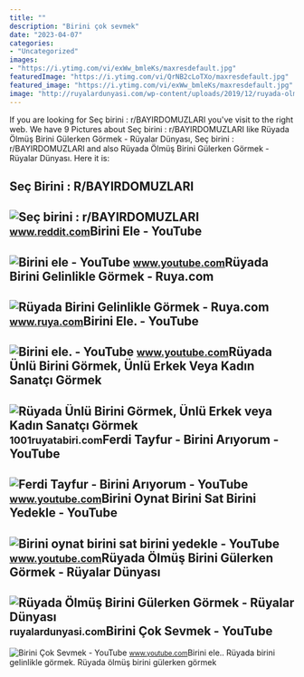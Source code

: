```yaml
---
title: ""
description: "Birini çok sevmek"
date: "2023-04-07"
categories:
- "Uncategorized"
images:
- "https://i.ytimg.com/vi/exWw_bmleKs/maxresdefault.jpg"
featuredImage: "https://i.ytimg.com/vi/QrNB2cLoTXo/maxresdefault.jpg"
featured_image: "https://i.ytimg.com/vi/exWw_bmleKs/maxresdefault.jpg"
image: "http://ruyalardunyasi.com/wp-content/uploads/2019/12/ruyada-olmus-birini.jpg"
---
```


If you are looking for Seç birini : r/BAYIRDOMUZLARI you've visit to the right web. We have 9 Pictures about Seç birini : r/BAYIRDOMUZLARI like Rüyada Ölmüş Birini Gülerken Görmek - Rüyalar Dünyası, Seç birini : r/BAYIRDOMUZLARI and also Rüyada Ölmüş Birini Gülerken Görmek - Rüyalar Dünyası. Here it is:

Seç Birini : R/BAYIRDOMUZLARI
-----------------------------

 ![Seç birini : r/BAYIRDOMUZLARI](https://preview.redd.it/seç-birini-v0-ahj0q4ljg1mb1.jpg?width=640&crop=smart&auto=webp&s=5011f754f353b350fc999840eea85a32f1cbd642) <small>www.reddit.com</small>Birini Ele - YouTube
--------------------

 ![Birini ele - YouTube](https://i.ytimg.com/vi/z_PayRGuOLQ/maxresdefault.jpg) <small>www.youtube.com</small>Rüyada Birini Gelinlikle Görmek - Ruya.com
------------------------------------------

 ![Rüyada Birini Gelinlikle Görmek - Ruya.com](https://www.ruya.com/wp-content/uploads/rüyada-birini-gelinlikle-görmek.jpg) <small>www.ruya.com</small>Birini Ele. - YouTube
---------------------

 ![Birini ele. - YouTube](https://i.ytimg.com/vi/exWw_bmleKs/maxresdefault.jpg) <small>www.youtube.com</small>Rüyada Ünlü Birini Görmek, Ünlü Erkek Veya Kadın Sanatçı Görmek
---------------------------------------------------------------

 ![Rüyada Ünlü Birini Görmek, Ünlü Erkek veya Kadın Sanatçı Görmek](https://1001ruyatabiri.com/wp-content/uploads/2018/07/RUYADA-UNLU-BIRINI-GORMEK-SANATCI-SARKISI-KADIN-GORMEK-diyanet-900x506.jpg) <small>1001ruyatabiri.com</small>Ferdi Tayfur - Birini Arıyorum - YouTube
----------------------------------------

 ![Ferdi Tayfur - Birini Arıyorum - YouTube](https://i.ytimg.com/vi/QrNB2cLoTXo/maxresdefault.jpg) <small>www.youtube.com</small>Birini Oynat Birini Sat Birini Yedekle - YouTube
------------------------------------------------

 ![Birini oynat birini sat birini yedekle - YouTube](https://i.ytimg.com/vi/r1x5XblovPw/hq2.jpg) <small>www.youtube.com</small>Rüyada Ölmüş Birini Gülerken Görmek - Rüyalar Dünyası
-----------------------------------------------------

 ![Rüyada Ölmüş Birini Gülerken Görmek - Rüyalar Dünyası](http://ruyalardunyasi.com/wp-content/uploads/2019/12/ruyada-olmus-birini.jpg) <small>ruyalardunyasi.com</small>Birini Çok Sevmek - YouTube
---------------------------

 ![Birini Çok Sevmek - YouTube](https://i.ytimg.com/vi/1pazMnQ0b4c/maxresdefault.jpg) <small>www.youtube.com</small>Birini ele.. Rüyada birini gelinlikle görmek. Rüyada ölmüş birini gülerken görmek
